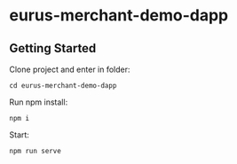 # eurus-merchant-demo-dapp

## Getting Started

Clone project and enter in folder:

```
cd eurus-merchant-demo-dapp
```

Run npm install:

```
npm i
```

Start:

```
npm run serve
```
